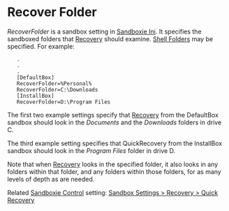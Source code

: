 # Recover Folder

_RecoverFolder_ is a sandbox setting in [Sandboxie Ini](SandboxieIni.md). It specifies the sandboxed folders that [Recovery](SP_Recovery.md) should examine. [Shell Folders](ShellFolders.md) may be specified. For example:
```
   .
   .
   .
   [DefaultBox]
   RecoverFolder=%Personal%
   RecoverFolder=C:\Downloads
   [InstallBox]
   RecoverFolder=D:\Program Files
```

The first two example settings specify that [Recovery](SP_Recovery.md) from the DefaultBox sandbox should look in the _Documents_ and the _Downloads_ folders in drive C.

The third example setting specifies that QuickRecovery from the InstallBox sandbox should look in the _Program Files_ folder in drive D.

Note that when [Recovery](SP_Recovery.md) looks in the specified folder, it also looks in any folders within that folder, and any folders within those folders, for as many levels of depth as are needed.

Related [Sandboxie Control](SP_SBControl.md) setting: [Sandbox Settings > Recovery > Quick Recovery](RecoverySettings.md#quick-recovery)
